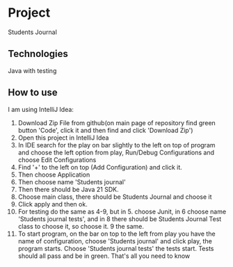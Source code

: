 # Project

Students Journal

## Technologies
Java with testing
## How to use
I am using IntelliJ Idea:
1. Download Zip File from github(on main page of repository find green button 'Code', click it and then find and click 'Download Zip')
2. Open this project in IntelliJ Idea
3. In IDE search for the play on bar slightly to the left on top of program and choose the left option from play, Run/Debug Configurations and choose Edit Configurations
4. Find '+' to the left on top (Add Configuration) and click it.
5. Then choose Application
6. Then choose name 'Students journal'
7. Then there should be Java 21 SDK.
8. Choose main class, there should be Students Journal and choose it
9. Click apply and then ok.
10. For testing do the same as 4-9, but in 5. choose Junit, in 6 choose name 'Students journal tests', and in 8 there should be Students Journal Test class to choose it, so choose it. 9 the same.
11. To start program, on the bar on top to the left from play you have the name of configuration, choose 'Students journal' and click play, the program starts. Choose 'Students journal tests' the tests start.
Tests should all pass and be in green. That's all you need to know
